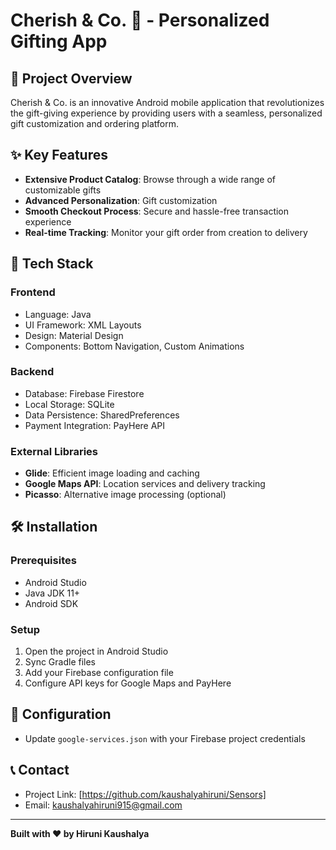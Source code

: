 # Cherish & Co. 🎁 - Personalized Gifting App

## 🌟 Project Overview

Cherish & Co. is an innovative Android mobile application that revolutionizes the gift-giving experience by providing users with a seamless, personalized gift customization and ordering platform.

## ✨ Key Features

- **Extensive Product Catalog**: Browse through a wide range of customizable gifts
- **Advanced Personalization**: Gift customization
- **Smooth Checkout Process**: Secure and hassle-free transaction experience
- **Real-time Tracking**: Monitor your gift order from creation to delivery

## 🚀 Tech Stack

### Frontend
- Language: Java
- UI Framework: XML Layouts
- Design: Material Design
- Components: Bottom Navigation, Custom Animations

### Backend
- Database: Firebase Firestore
- Local Storage: SQLite
- Data Persistence: SharedPreferences
- Payment Integration: PayHere API

### External Libraries
- **Glide**: Efficient image loading and caching
- **Google Maps API**: Location services and delivery tracking
- **Picasso**: Alternative image processing (optional)

## 🛠️ Installation

### Prerequisites
- Android Studio
- Java JDK 11+
- Android SDK

### Setup
1. Open the project in Android Studio
2. Sync Gradle files
3. Add your Firebase configuration file
4. Configure API keys for Google Maps and PayHere

## 🔐 Configuration

- Update `google-services.json` with your Firebase project credentials

## 📞 Contact

- Project Link: [https://github.com/kaushalyahiruni/Sensors]
- Email: kaushalyahiruni915@gmail.com
---

**Built with ❤️ by Hiruni Kaushalya**
